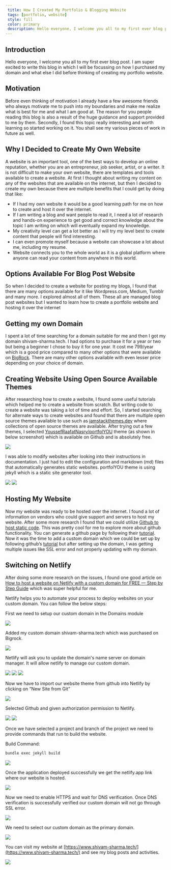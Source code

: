 ```yaml
---
 title: How I Created My Portfolio & Blogging Website 
 tags: [portfolio, website]
 style: fill
 color: primary
 description: Hello everyone, I welcome you all to my first ever blog post. I am super excited to write this blog in which I will be focussing on how I purchased my domain and what else I did before thinking of creating my portfolio website.
---
```


## Introduction
 
Hello everyone, I welcome you all to my first ever blog post. I am super excited to write this blog in which I will be focussing on how I purchased my domain and what else I did before thinking of creating my portfolio website.

## Motivation 

Before even thinking of motivation I already have a few awesome friends who always motivate me to push into my boundaries and make me realize what is best for me and what I am good at. The reason for you people reading this blog is also a result of the huge guidance and support provided to me by them. Secondly, I found this topic really interesting and worth learning so started working on it. You shall see my various pieces of work in future as well.

## Why I Decided to Create My Own Website

A website is an important tool, one of the best ways to develop an online reputation, whether you are an entrepreneur, job seeker, artist, or a writer. It is not difficult to make your own website, there are templates and tools available to create a website. At first I thought about writing my content on any of the websites that are available on the internet, but then I decided to create my own because there are multiple benefits that I could get by doing that like:

- If I had my own website it would be a good learning path for me on how to create and host it over the internet.
- If I am writing a blog and want people to read it, I need a lot of research and hands-on experience  to get good and correct knowledge about the topic I am writing on which will eventually expand my knowledge.
- My creativity level can get a lot better as I will try my level best to create content that people will find interesting.
- I can even promote myself because a website  can showcase a lot about me, including my resume. 
- Website connects you to the whole world  as it is a global platform where anyone can read your content from  anywhere in this world.


## Options Available For Blog Post Website
 
So when I decided to create a website for posting my blogs, I found that there are many options available for it like Wordpress.com, Medium, Tumblr and many more. I explored  almost all of them. These all are managed blog post websites but I wanted to learn how to create a portfolio website and hosting it over the internet


## Getting my own Domain

I spent a lot of time searching for a domain suitable for me and then I got my domain shivam-sharma.tech. I had options to purchase it for a year or two but being a beginner I chose to buy it for one year. It cost me 799/year which is a good price compared to many other options that were available on [BigRock](https://www.bigrock.in/). There are many other options available with even lesser price depending on your choice of domain.


## Creating Website Using Open Source Available Themes 

After researching how to create a website, I found some useful tutorials which helped me to create a website from scratch. But writing code to create a website was taking a lot of time and effort. So, I started searching for alternate ways to create websites and found that there are multiple open source themes available to use such as  [jamstackthemes.dev](https://jamstackthemes.dev/) where collections of open source themes are available. After trying out a few themes, I selected [YoussefRaafatNasry/portfolYOU](https://github.com/YoussefRaafatNasry/portfolYOU) theme (as shown in below screenshot) which is available on Github and is absolutely free. 



<img src="/assets/images/github1.png">


I was able to modify websites after looking into their instructions in documentation. I just had to edit the configuration and markdown (md) files that automatically generates static websites. portfolYOU theme is using jekyll which is a static site generator tool.

<img src="/assets/images/github2.png">
<img src="/assets/images/github3.png">


## Hosting My Website 


Now my website was ready to be hosted over the internet. I found a lot of information on vendors who could give support and servers to host my website. After some more research I found that we could utilize [Github to host static code](https://www.geeksforgeeks.org/using-github-to-host-a-free-static-website/). This was pretty cool for me to explore more about github functionality. You can generate a github page by following their [tutorial](https://pages.github.com/). Now it was the time  to add a custom domain which we could be set up by following github’s [tutorial](https://docs.github.com/en/pages/configuring-a-custom-domain-for-your-github-pages-site) but after setting up the domain, I was getting multiple issues like SSL error and not properly updating with my domain.



## Switching on Netlify

After doing some more research on the issues,  I found one good article on [How to host a website on Netlify with a custom domain for FREE — Step by Step Guide](https://levelup.gitconnected.com/how-to-host-domain-to-netlify-site-for-free-step-by-step-guide-45d0c2102db3) which was super helpful for me. 
 

Netlify helps you to automate your process to deploy websites on your custom domain. You can follow the below steps:

First we need to setup our custom domain in the Domains module

<img src="/assets/images/netlify1.png">

Added my custom domain shivam-sharma.tech which was purchased on Bigrock.

<img src="/assets/images/netlify2.png">

Netlify will ask you to update the domain's name server on domain manager. It will allow netlify to manage our custom domain.

<img src="/assets/images/netlify3.png"> 
<img src="/assets/images/netlify4.png">
<img src="/assets/images/netlify5.png">

Now we have to import our website theme from github into Netlify by clicking on “New Site from Git”

<img src="/assets/images/netlify6.png">

Selected Github and given authorization permission to Netlify.

<img src="/assets/images/netlify7.png">
<img src="/assets/images/netlify8.png">

Once we have selected a project and branch of the project we need to provide commands that run to build the website.


Build Command:

```bash
bundle exec jekyll build
```


<img src="/assets/images/netlify10.png">

Once the application deployed successfully we get the netlify.app link where our website is hosted. 

<img src="/assets/images/netliy11.png">

Now we need to enable HTTPS and wait for DNS verification. Once DNS verification is successfully verified our custom domain will not go through SSL error.

<img src="/assets/images/netlify12.png">

We need to select our custom domain as the primary domain.

<img src="/assets/images/netlify14.png">

You can visit my website at [https://www.shivam-sharma.tech/](https://www.shivam-sharma.tech/) and see my blog posts and activities.

<img src="/assets/images/netlify13.png">

